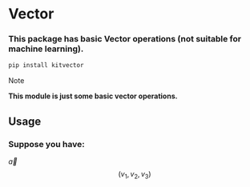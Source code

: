 # Vector
### This package has basic Vector operations (not suitable for machine learning).
```py
pip install kitvector
```
> [!NOTE]
> **This module is just some basic vector operations.**
## Usage
### Suppose you have: 
$\vec{a}$
 $$
 (v_1, v_2, v_3)
 $$

